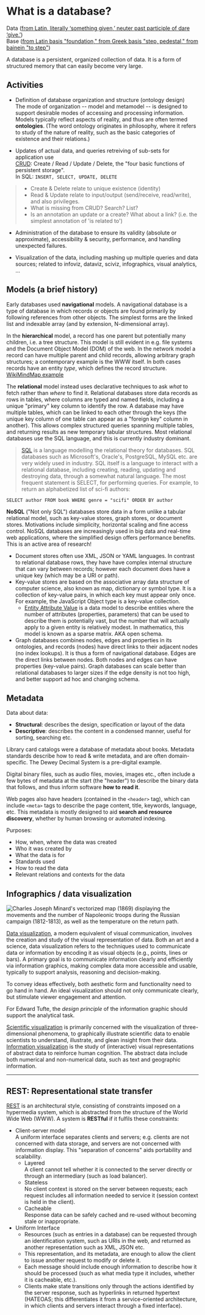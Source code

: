 # What is a database?

Data ([from Latin, literally ‘something given,’ neuter past participle of dare ‘give.’](http://www.etymonline.com/index.php?term=data))    
Base ([from Latin basis "foundation," from Greek basis "step, pedestal," from bainein "to step"](http://www.etymonline.com/index.php?term=base))

A database is a persistent, organized collection of data. It is a form of structured memory that can easily become very large. 

## Activities

- Definition of database organization and structure (ontology design)   
The mode of organization -- model and metamodel -- is designed to support desirable modes of accessing and processing information. Models typically reflect aspects of reality, and thus are often termed **ontologies**. (The word ontology originates in philosophy, where it refers to study of the nature of reality, such as the basic categories of existence and their relations.) 

- Updates of actual data, and queries retreiving of sub-sets for application use   
[CRUD](http://en.wikipedia.org/wiki/Create,_read,_update_and_delete): Create / Read / Update / Delete, the "four basic functions of persistent storage".   
In SQL: ```INSERT, SELECT, UPDATE, DELETE```
>	- Create & Delete relate to unique existence (identity)
>	- Read & Update relate to input/output (send/receive, read/write), and also privileges.
>	- What is missing from CRUD? Search? List?
>	- Is an annotation an update or a create? What about a link? (i.e. the simplest annotation of 'is related to')

- Administration of the database to ensure its validity (absolute or approximate), accessibility & security, performance, and handling unexpected failures. 

- Visualization of the data, including mashing up multiple queries and data sources; related to infoviz, dataviz, sciviz, infographics, visual analytics, ...

## Models (a brief history)

Early databases used **navigational** models. A navigational database is a type of database in which records or objects are found primarily by following references from other objects. The simplest forms are the linked list and indexable array (and by extension, N-dimensional array). 

In the **hierarchical** model, a record has one parent but potentially many children, i.e. a tree structure. This model is still evident in e.g. file systems and the Document Object Model (DOM) of the web. In the network model a record can have multiple parent and child records, allowing arbitrary graph structures; a contemporary example is the WWW itself. In both cases records have an entity *type*, which defines the record structure. [WikiMindMap example](http://www.wikimindmap.org/viewmap.php?wiki=en.wikipedia.org&topic=data+visualization)

The **relational** model instead uses declarative techniques to ask *what* to fetch rather than *where* to find it. Relational databases store data records as rows in tables, where columns are typed and named fields, including a unique "primary" key column to identify the row. A database may have multiple tables, which can be linked to each other through the keys (the unique key column of one table can appear as a "foreign key" column in another). This allows complex structured queries spanning multiple tables, and returning results as new temporary tabular structures. Most relational databases use the SQL language, and this is currently industry dominant.

> [SQL](http://en.wikipedia.org/wiki/SQL) is a language modelling the relational theory for databases. SQL databases such as Microsoft's, Oracle's, PostgreSQL, MySQL etc. are very widely used in industry. SQL itself is a language to interact with a relational database, including creating, reading, updating and destroying data, through a somewhat natural language. The most frequent statement is SELECT, for performing queries. For example, to return an alphabetized list of sci-fi authors:

	SELECT author FROM book WHERE genre = "scifi" ORDER BY author

**NoSQL** ("Not only SQL") databases store data in a form unlike a tabular relational model, such as key-value stores, graph stores, or document stores. Motivations include simplicity, horizontal scaling and fine access control. NoSQL databases are increasingly used in big data and real-time web applications, where the simplified design offers performance benefits. This is an active area of research!

- Document stores often use XML, JSON or YAML languages. In contrast to relational database rows, they have have complex internal structure that can vary between records; however each document does have a unique key (which may be a URI or path). 
- Key-value stores are based on the associative array data structure of computer science, also known as map, dictionary or symbol type. It is a collection of key-value pairs, in which each key must appear only once. For example, the JavaScript Object type is a key-value collection. 
	- [Entity Attribute Value](http://en.wikipedia.org/wiki/Entity–attribute–value_model) is a data model to describe entities where the number of attributes (properties, parameters) that can be used to describe them is potentially vast, but the number that will actually apply to a given entity is relatively modest. In mathematics, this model is known as a sparse matrix. AKA open schema. 
- Graph databases combines nodes, edges and properties in its ontologies, and records (nodes) have direct links to their adjacent nodes (no index lookups). It is thus a form of navigational database. Edges are the direct links between nodes. Both nodes and edges can have properties (key-value pairs). Graph databases can scale better than relational databases to larger sizes if the edge density is not too high, and better support ad hoc and changing schema. 

## Metadata

Data about data:

- **Structural**: describes the design, specification or layout of the data
- **Descriptive**: describes the content in a condensed manner, useful for sorting, searching etc.

Library card catalogs were a database of metadata about books. Metadata standards describe how to read & write metadata, and are often domain-specific. The Dewey Decimal System is a pre-digital example. 

Digital binary files, such as audio files, movies, images etc., often include a few bytes of metadata at the start (the "header") to describe the binary data that follows, and thus inform software **how to read it**. 

Web pages also have headers (contained in the ```<header>``` tag), which can include ```<meta>``` tags to describe the page content, title, keywords, language, etc. This metadata is mostly designed to aid **search and resource discovery**, whether by human browsing or automated indexing. 

Purposes:

- How, when, where the data was created
- Who it was created by
- What the data is for
- Standards used
- How to read the data
- Relevant relations and contexts for the data 

## Infographics / data visualization

![Charles Joseph Minard's vectorized map (1869) displaying the movements and the number of Napoleonic troops during the Russian campaign (1812-1813), as well as the temperature on the return path.](http://upload.wikimedia.org/wikipedia/commons/thumb/5/5f/Minard%27s_Map_%28vectorized%29.svg/1000px-Minard%27s_Map_%28vectorized%29.svg.png)

[Data visualization](http://en.wikipedia.org/wiki/Data_visualization), a modern equivalent of visual communication, involves the creation and study of the visual representation of data. Both an art and a science, data visualization refers to the techniques used to communicate data or information by encoding it as visual objects (e.g., points, lines or bars). A primary goal is to communicate information clearly and efficiently via information graphics, making complex data more accessible and usable, typically to support analysis, reasoning and decision-making.

To convey ideas effectively, both aesthetic form and functionality need to go hand in hand. An ideal visualization should not only communicate clearly, but stimulate viewer engagement and attention.

For Edward Tufte, the *design principle* of the information graphic should support the analytical task.

[Scientific visualization](http://en.wikipedia.org/wiki/Scientific_visualization) is primarily concerned with the visualization of three-dimensional phenomena, to graphically illustrate scientific data to enable scientists to understand, illustrate, and glean insight from their data. [Information visualization](http://en.wikipedia.org/wiki/Information_visualization) is the study of (interactive) visual representations of abstract data to reinforce human cognition. The abstract data include both numerical and non-numerical data, such as text and geographic information. 

----

## REST: Representational state transfer

[REST](http://en.wikipedia.org/wiki/Representational_state_transfer) is an architectural style, consisting of constraints imposed on a hypermedia system, which is abstracted from the structure of the World Wide Web (WWW). A system is **RESTful** if it fulfils these constraints:

- Client-server model   
A uniform interface separates clients and servers; e.g. clients are not concerned with data storage, and servers are not concerned with information display. This "separation of concerns" aids portability and scalability.
	- Layered   
A client cannot tell whether it is connected to the server directly or through an intermediary (such as load balancer). 
	- Stateless   
No client context is stored on the server between requests; each request includes all information needed to service it (session context is held in the client). 
	- Cacheable   
Response data can be safely cached and re-used without becoming stale or inappropriate.
- Uniform Interface  
	- Resources (such as entries in a database) can be requested through an identification system, such as URIs in the web, and returned as another representation such as XML, JSON etc.   
	- This representation, and its metadata, are enough to allow the client to issue another request to modify or delete it.   
	- Each message should include enough information to describe how it should be processed (such as what media type it includes, whether it is cacheable, etc.).  
	- Clients make state transitions only through the actions identified by the server response, such as hyperlinks in returned hypertext (HATEOAS; this differentiates it from a service-oriented architecture, in which clients and servers interact through a fixed interface).
